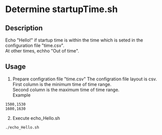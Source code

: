 # Determine startupTime.sh
## Description
Echo "Hello!" if startup time is within the time which is seted in the configuration file "time.csv".   
At other times, echho "Out of time".   

## Usage
1. Prepare configration file "time.csv"
The configration file layout is csv.   
First column is the minimum time of time range.   
Second column is the maximum time of time range.   
Example
	
```csv:time.csv
1500,1530
1600,1630
```

2. Execute echo_Hello.sh

``` bash
./echo_Hello.sh
```
